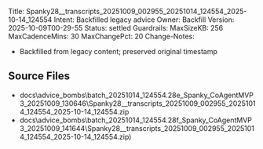 Title: Spanky28__transcripts_20251009_002955_20251014_124554_2025-10-14_124554
Intent: Backfilled legacy advice
Owner: Backfill
Version: 2025-10-09T00-29-55
Status: settled
Guardrails:
  MaxSizeKB: 256
  MaxCadenceMins: 30
  MaxChangePct: 20
Change-Notes:
  - Backfilled from legacy content; preserved original timestamp

## Source Files
- docs\advice_bombs\batch_20251014_124554\.28e_Spanky_CoAgentMVP3_20251009_130646\Spanky28__transcripts_20251009_002955_20251014_124554_2025-10-14_124554.zip
- docs\advice_bombs\batch_20251014_124554\.28f_Spanky_CoAgentMVP3_20251009_141644\Spanky28__transcripts_20251009_002955_20251014_124554_2025-10-14_124554.zip)
